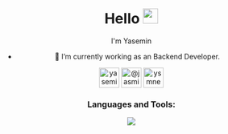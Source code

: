###

<div id="profile-views" align="center">
<h1>
  Hello
  <img src="https://media.giphy.com/media/hvRJCLFzcasrR4ia7z/giphy.gif" width="30px"/>
</h1>
 I'm Yasemin

- 🔭 I’m currently working as an Backend Developer.

<p align="center">
<a href="https://www.linkedin.com/in/yasemin-eder-646302103/" target="_blank"><img align="center" src="https://skillicons.dev/icons?i=linkedin" alt="yasemin-eder" height="40" width="40" /></a>
<a href="https://medium.com/@jasminewith" target="_blank"><img align="center" src="https://raw.githubusercontent.com/rahuldkjain/github-profile-readme-generator/master/src/images/icons/Social/medium.svg" alt="@jasminewith" height="40" width="40" /></a>
<a href="https://www.hackerrank.com/ysmneder?hr_r=1" target="_blank"><img align="center" src="https://img.icons8.com/external-tal-revivo-color-tal-revivo/96/000000/external-hackerrank-is-a-technology-company-that-focuses-on-competitive-programming-logo-color-tal-revivo.png" alt="ysmneder" height="40" width="40" /></a>
</p>

 <h3 align="center">Languages and Tools:</h3>
<p align="center">
  <a href="https://skillicons.dev">
    <img src="https://skillicons.dev/icons?i=cs,dotnet,go,postgres,kafka,kubernetes,docker,react,git,aws" />
  </a>
</p>

 </div>

<div id="profile-views" align="center">
<img src="https://komarev.com/ghpvc/?username=ysmneder&style=flat-square&color=blue" alt=""/>
 </div>


